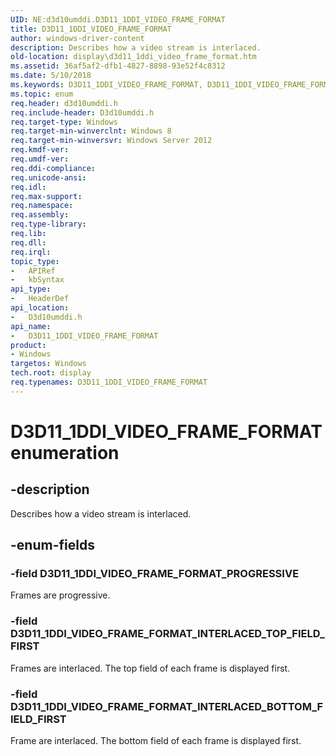 ```yaml
---
UID: NE:d3d10umddi.D3D11_1DDI_VIDEO_FRAME_FORMAT
title: D3D11_1DDI_VIDEO_FRAME_FORMAT
author: windows-driver-content
description: Describes how a video stream is interlaced.
old-location: display\d3d11_1ddi_video_frame_format.htm
ms.assetid: 36af5af2-dfb1-4827-8898-93e52f4c8312
ms.date: 5/10/2018
ms.keywords: D3D11_1DDI_VIDEO_FRAME_FORMAT, D3D11_1DDI_VIDEO_FRAME_FORMAT enumeration [Display Devices], D3D11_1DDI_VIDEO_FRAME_FORMAT_INTERLACED_BOTTOM_FIELD_FIRST, D3D11_1DDI_VIDEO_FRAME_FORMAT_INTERLACED_TOP_FIELD_FIRST, D3D11_1DDI_VIDEO_FRAME_FORMAT_PROGRESSIVE, d3d10umddi/D3D11_1DDI_VIDEO_FRAME_FORMAT, d3d10umddi/D3D11_1DDI_VIDEO_FRAME_FORMAT_INTERLACED_BOTTOM_FIELD_FIRST, d3d10umddi/D3D11_1DDI_VIDEO_FRAME_FORMAT_INTERLACED_TOP_FIELD_FIRST, d3d10umddi/D3D11_1DDI_VIDEO_FRAME_FORMAT_PROGRESSIVE, display.d3d11_1ddi_video_frame_format
ms.topic: enum
req.header: d3d10umddi.h
req.include-header: D3d10umddi.h
req.target-type: Windows
req.target-min-winverclnt: Windows 8
req.target-min-winversvr: Windows Server 2012
req.kmdf-ver: 
req.umdf-ver: 
req.ddi-compliance: 
req.unicode-ansi: 
req.idl: 
req.max-support: 
req.namespace: 
req.assembly: 
req.type-library: 
req.lib: 
req.dll: 
req.irql: 
topic_type:
-	APIRef
-	kbSyntax
api_type:
-	HeaderDef
api_location:
-	D3d10umddi.h
api_name:
-	D3D11_1DDI_VIDEO_FRAME_FORMAT
product:
- Windows
targetos: Windows
tech.root: display
req.typenames: D3D11_1DDI_VIDEO_FRAME_FORMAT
---
```


# D3D11_1DDI_VIDEO_FRAME_FORMAT enumeration


## -description


Describes how a video stream is interlaced.


## -enum-fields




### -field D3D11_1DDI_VIDEO_FRAME_FORMAT_PROGRESSIVE

Frames are progressive.


### -field D3D11_1DDI_VIDEO_FRAME_FORMAT_INTERLACED_TOP_FIELD_FIRST

Frames are interlaced. The top field of each frame is displayed first.


### -field D3D11_1DDI_VIDEO_FRAME_FORMAT_INTERLACED_BOTTOM_FIELD_FIRST

Frame are interlaced. The bottom field of each frame is displayed first.

